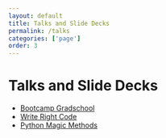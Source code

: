 ```yaml
---
layout: default
title: Talks and Slide Decks
permalink: /talks
categories: ['page']
order: 3
---
```


# Talks and Slide Decks

<ul>
  <li><a href="/assets/bootcamp-gradschool">Bootcamp Gradschool</a></li>
  <li><a href="/assets/write-right-code">Write Right Code</a></li>
  <li><a href="/jupyter/magic-methods.html">Python Magic Methods</a></li>
</ul>
